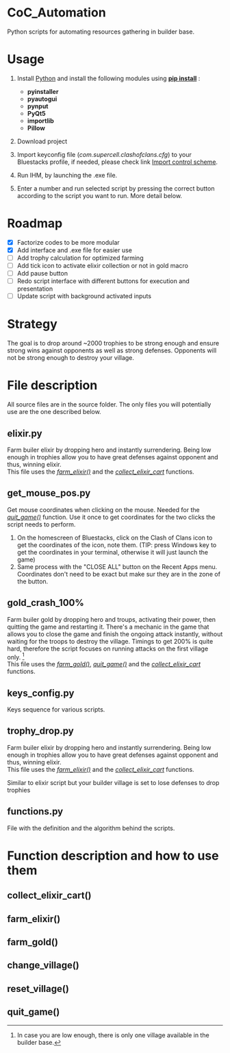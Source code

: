 # CoC_Automation
Python scripts for automating resources gathering in builder base.

# Usage
1. Install [Python](https://www.python.org/downloads/) and install the following modules using [**pip install**](https://pypi.org/project/pip/) :
    - **pyinstaller**
    - **pyautogui**
    - **pynput**
    - **PyQt5**
    - **importlib**
    - **Pillow**

2. Download project
4. Import keyconfig file (*com.supercell.clashofclans.cfg*) to your Bluestacks profile, if needed, please check link [Import control scheme](https://support.bluestacks.com/hc/en-us/articles/360056129291-How-to-import-your-game-controls-from-BlueStacks-4-and-use-them-in-BlueStacks-5#:~:text=After%20the%20game%20launches%2C%20open,on%20the%20%22Import%22%20icon.). 
5. Run IHM, by launching the .exe file.
6. Enter a number and run selected script by pressing the correct button according to the script you want to run. More detail below.

# Roadmap
- [x] Factorize codes to be more modular
- [x] Add interface and .exe file for easier use
- [ ] Add trophy calculation for optimized farming
- [ ] Add tick icon to activate elixir collection or not in gold macro
- [ ] Add pause button
- [ ] Redo script interface with different buttons for execution and presentation
- [ ] Update script with background activated inputs

# Strategy

The goal is to drop around ~2000 trophies to be strong enough and ensure strong wins against opponents as well as strong defenses. Opponents will not be strong enough to destroy your village.

# File description

All source files are in the source folder.
The only files you will potentially use are the one described below.

## elixir.py

Farm builer elixir by dropping hero and instantly surrendering.
Being low enough in trophies allow you to have great defenses against opponent and thus, winning elixir.  
This file uses the [*farm_elixir()*](README.md#farm_elixir) and the [*collect_elixir_cart*](README.md#collect_elixir_cart) functions.

## get_mouse_pos.py

Get mouse coordinates when clicking on the mouse. Needed for the [*quit_game()*](README.md#quit_game) function.
Use it once to get coordinates for the two clicks the script needs to perform.
1. On the homescreen of Bluestacks, click on the Clash of Clans icon to get the coordinates of the icon, note them. (TIP: press Windows key to get the coordinates in your terminal, otherwise it will just launch the game)
2. Same process with the "CLOSE ALL" button on the Recent Apps menu.
Coordinates don't need to be exact but make sur they are in the zone of the button. 

## gold_crash_100%

Farm builer gold by dropping hero and troups, activating their power, then quitting the game and restarting it.
There's a mechanic in the game that allows you to close the game and finish the ongoing attack instantly, without waiting for the troops to destroy the village.
Timings to get 200% is quite hard, therefore the script focuses on running attacks on the first village only. [^1]  
This file uses the [*farm_gold()*](README.md#farm_gold), [*quit_game()*](README.md#quit_game) and the [*collect_elixir_cart*](README.md#collect_elixir_cart) functions.

[^1]: In case you are low enough, there is only one village available in the builder base.

## keys_config.py

Keys sequence for various scripts.

## trophy_drop.py

Farm builer elixir by dropping hero and instantly surrendering.
Being low enough in trophies allow you to have great defenses against opponent and thus, winning elixir.  
This file uses the [*farm_elixir()*](README.md#farm_elixir) and the [*collect_elixir_cart*](README.md#collect_elixir_cart) functions.

Similar to elixir script but your builder village is set to lose defenses to drop trophies

## functions.py

File with the definition and the algorithm behind the scripts.

# Function description and how to use them

## collect_elixir_cart()

## farm_elixir()

## farm_gold()

## change_village()

## reset_village()

## quit_game()
